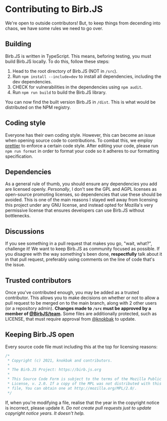 # Contributing to Birb.JS

We're open to outside contributors! But, to keep things from decending into chaos, we have some rules we need to go over.

## Building

Birb.JS is written in TypeScript. This means, beforing testing, you must build Birb.JS locally. To do this, follow these steps:

1. Head to the root directory of Birb.JS (NOT in `/src`).
2. Run `npm install --include=dev` to install all dependencies, including the dev dependencies.
3. CHECK for vulnerabilities in the dependencies using `npm audit`.
4. Run `npm run build` to build the Birb.JS library.

You can now find the built version Birb.JS in `/dist`. This is what would be distributed on the NPM registry.

## Coding style

Everyone has their own coding style. However, this can become an issue when opening source code to contributions. To combat this, we employ [prettier](https://npm.im/prettier) to enforce a certain code style. After editing your code, please run `npm run format` in order to format your code so it adheres to our formatting specification.
 
## Dependencies

As a general rule of thumb, you should ensure any dependencies you add are licensed openly. _Personally_, I don't see the GPL and AGPL licenses as open-source promoting licenses, so dependencies that use these should be avoided. This is one of the main reasons I stayed well away from licensing this project under any GNU license, and instead opted for Mozilla's very permissive license that ensures developers can use Birb.JS without bottlenecks.

## Discussions

If you see something in a pull request that makes you go, "wait, what?", challenge it! We want to keep Birb.JS as community focused as possible. If you disagree with the way something's been done, **respectfully** talk about it in that pull request, preferably using comments on the line of code that's the issue.

## Trusted contributors

Once you've contributed enough, you may be added as a trusted contributor. This allows you to make decisions on whether or not to allow a pull request to be merged on to the main branch, along with 2 other users (or a repository admin). **Changes made to `/src` must be approved by a member of [@BirbJS/team](https://github.com/orgs/BirbJS/teams/team).** Some files are additionally protected, such as LICENSE, that must require approval from [@knokbak](https://github.com/knokbak) to update.

## Keeping Birb.JS open

Every source code file must including this at the top for licensing reasons:

```js
/*
 * Copyright (c) 2021, knokbak and contributors.
 *
 * The Birb.JS Project: https://birb.js.org
 *
 * This Source Code Form is subject to the terms of the Mozilla Public
 * License, v. 2.0. If a copy of the MPL was not distributed with this
 * file, You can obtain one at http://mozilla.org/MPL/2.0/.
 */
```

If, when you're modifying a file, realise that the year in the copyright notice is incorrect, please update it. _Do not create pull requests just to update copyright notice years. It doesn't help._
